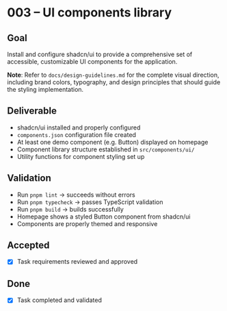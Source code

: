 # 003 – UI components library

## Goal

Install and configure shadcn/ui to provide a comprehensive set of accessible, customizable UI components for the application.

**Note**: Refer to `docs/design-guidelines.md` for the complete visual direction, including brand colors, typography, and design principles that should guide the styling implementation.

## Deliverable

- shadcn/ui installed and properly configured
- `components.json` configuration file created
- At least one demo component (e.g. Button) displayed on homepage
- Component library structure established in `src/components/ui/`
- Utility functions for component styling set up

## Validation

- Run `pnpm lint` → succeeds without errors
- Run `pnpm typecheck` → passes TypeScript validation
- Run `pnpm build` → builds successfully
- Homepage shows a styled Button component from shadcn/ui
- Components are properly themed and responsive

## Accepted

- [x] Task requirements reviewed and approved

## Done

- [x] Task completed and validated
